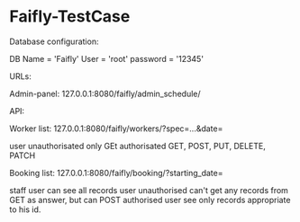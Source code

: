 # Faifly-TestCase


Database configuration: 

DB Name = 'Faifly'
User = 'root'
password = '12345'

URLs:

Admin-panel: 127.0.0.1:8080/faifly/admin_schedule/

API:

Worker list: 127.0.0.1:8080/faifly/workers/?spec=...&date=<y-m-d>

user unauthorisated only GEt
authorisated GET, POST, PUT, DELETE, PATCH


Booking list: 127.0.0.1:8080/faifly/booking/?starting_date=<y-m-d>

staff user can see all records
user unauthorised can't get any records from GET as answer, but can POST
authorised user see only records appropriate to his id.
